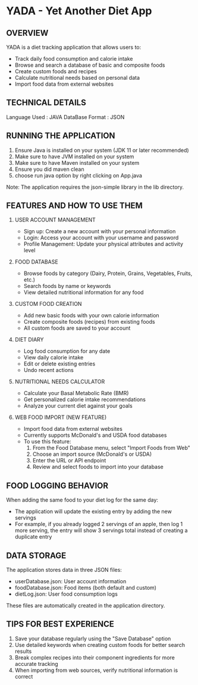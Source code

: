 YADA - Yet Another Diet App
==========================

OVERVIEW
--------
YADA is a diet tracking application that allows users to:
- Track daily food consumption and calorie intake
- Browse and search a database of basic and composite foods
- Create custom foods and recipes
- Calculate nutritional needs based on personal data
- Import food data from external websites

TECHNICAL DETAILS
-----------------
Language Used : JAVA
DataBase Format : JSON

RUNNING THE APPLICATION
----------------------
1. Ensure Java is installed on your system (JDK 11 or later recommended)
2. Make sure to have JVM installed on your system
3. Make sure to have Maven installed on your system
4. Ensure you did maven clean
5. choose run java option by right clicking on App.java

Note: The application requires the json-simple library in the lib directory.

FEATURES AND HOW TO USE THEM
---------------------------

1. USER ACCOUNT MANAGEMENT
   - Sign up: Create a new account with your personal information
   - Login: Access your account with your username and password
   - Profile Management: Update your physical attributes and activity level

2. FOOD DATABASE
   - Browse foods by category (Dairy, Protein, Grains, Vegetables, Fruits, etc.)
   - Search foods by name or keywords
   - View detailed nutritional information for any food

3. CUSTOM FOOD CREATION
   - Add new basic foods with your own calorie information
   - Create composite foods (recipes) from existing foods
   - All custom foods are saved to your account

4. DIET DIARY
   - Log food consumption for any date
   - View daily calorie intake
   - Edit or delete existing entries
   - Undo recent actions

5. NUTRITIONAL NEEDS CALCULATOR
   - Calculate your Basal Metabolic Rate (BMR)
   - Get personalized calorie intake recommendations
   - Analyze your current diet against your goals

6. WEB FOOD IMPORT (NEW FEATURE)
   - Import food data from external websites
   - Currently supports McDonald's and USDA food databases
   - To use this feature:
     1. From the Food Database menu, select "Import Foods from Web"
     2. Choose an import source (McDonald's or USDA)
     3. Enter the URL or API endpoint
     4. Review and select foods to import into your database

FOOD LOGGING BEHAVIOR
-------------------
When adding the same food to your diet log for the same day:
- The application will update the existing entry by adding the new servings
- For example, if you already logged 2 servings of an apple, then log 1 more serving,
  the entry will show 3 servings total instead of creating a duplicate entry

DATA STORAGE
-----------
The application stores data in three JSON files:
- userDatabase.json: User account information
- foodDatabase.json: Food items (both default and custom)
- dietLog.json: User food consumption logs

These files are automatically created in the application directory.

TIPS FOR BEST EXPERIENCE
----------------------
1. Save your database regularly using the "Save Database" option
2. Use detailed keywords when creating custom foods for better search results
3. Break complex recipes into their component ingredients for more accurate tracking
4. When importing from web sources, verify nutritional information is correct